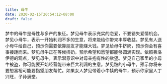 ```yaml
---
title: 母牛
date: 2020-02-15T20:54:12+08:00
draft: false
---
```


梦中的母牛是母性与多产的象征。梦见母牛表示充实的恋爱，不要错失爱情机会。梦见小母牛，表示一开始利润不多的生意，将来能给你带来丰厚收益。梦见有人送小母牛给自己，预示你需要依靠朋友才能赚大钱。梦见给母牛挤奶，预示你会有喜事接踵而来。梦见母牛正在等候挤奶，预示希望和愿望都能够圆满实现。依照弗洛伊德的观点，梦见母牛，表示潜意识中对母亲抱有性的欲望。梦见自己家里的小母牛被盗，你可能要开始经营能带来巨大利润的生意。梦见跛的小母牛，预示你将来要想富裕可能要指望朋友帮忙。如果女人梦见带着小牛犊的母牛，预示你家里人丁兴旺，子孙满堂。